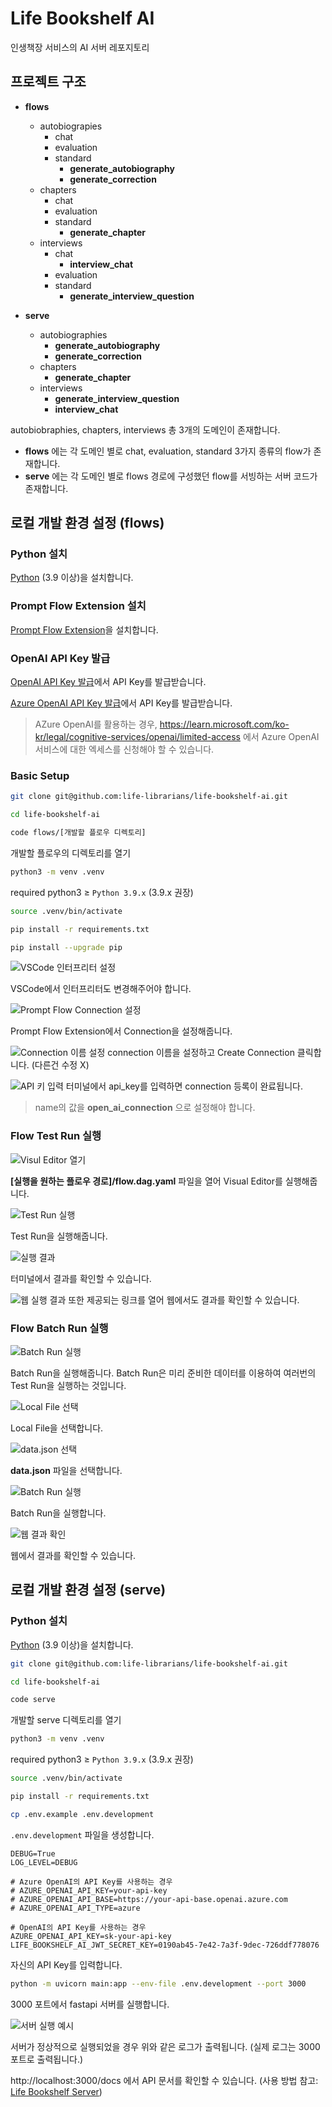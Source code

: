 # Life Bookshelf AI

인생책장 서비스의 AI 서버 레포지토리

## 프로젝트 구조

- **flows**

  - autobiograpies
    - chat
    - evaluation
    - standard
      - **generate_autobiography**
      - **generate_correction**
  - chapters
    - chat
    - evaluation
    - standard
      - **generate_chapter**
  - interviews
    - chat
      - **interview_chat**
    - evaluation
    - standard
      - **generate_interview_question**

- **serve**
  - autobiographies
    - **generate_autobiography**
    - **generate_correction**
  - chapters
    - **generate_chapter**
  - interviews
    - **generate_interview_question**
    - **interview_chat**

autobiobraphies, chapters, interviews 총 3개의 도메인이 존재합니다.

- **flows** 에는 각 도메인 별로 chat, evaluation, standard 3가지 종류의 flow가 존재합니다.
- **serve** 에는 각 도메인 별로 flows 경로에 구성했던 flow를 서빙하는 서버 코드가 존재합니다.

## 로컬 개발 환경 설정 (flows)

### Python 설치

[Python](https://www.python.org/downloads/) (3.9 이상)을 설치합니다.

### Prompt Flow Extension 설치

[Prompt Flow Extension](https://marketplace.visualstudio.com/items?itemName=prompt-flow.prompt-flow)을 설치합니다.

### OpenAI API Key 발급

[OpenAI API Key 발급](https://platform.openai.com/)에서 API Key를 발급받습니다.

[Azure OpenAI API Key 발급](https://ai.azure.com/)에서 API Key를 발급받습니다.

> AZure OpenAI를 활용하는 경우, https://learn.microsoft.com/ko-kr/legal/cognitive-services/openai/limited-access 에서 Azure OpenAI 서비스에 대한 엑세스를 신청해야 할 수 있습니다.

### Basic Setup

```bash
git clone git@github.com:life-librarians/life-bookshelf-ai.git
```

```bash
cd life-bookshelf-ai
```

```bash
code flows/[개발할 플로우 디렉토리]
```

개발할 플로우의 디렉토리를 열기

```bash
python3 -m venv .venv
```

required python3 ≥ `Python 3.9.x` (3.9.x 권장)

```bash
source .venv/bin/activate
```

```bash
pip install -r requirements.txt
```

```bash
pip install --upgrade pip
```

![VSCode 인터프리터 설정](image/image1.png)

VSCode에서 인터프리터도 변경해주어야 합니다.

![Prompt Flow Connection 설정](image/image2.png)

Prompt Flow Extension에서 Connection을 설정해줍니다.

![Connection 이름 설정](image/image3.png)
connection 이름을 설정하고 Create Connection 클릭합니다. (다른건 수정 X)

![API 키 입력](image/image4.png)
터미널에서 api_key를 입력하면 connection 등록이 완료됩니다.

> name의 값을 **open_ai_connection** 으로 설정해야 합니다.

### Flow Test Run 실행

![Visul Editor 열기](image/image5.png)

**[실행을 원하는 플로우 경로]/flow.dag.yaml** 파일을 열어 Visual Editor를 실행해줍니다.

![Test Run 실행](image/image6.png)

Test Run을 실행해줍니다.

![실행 결과](image/image7.png)

터미널에서 결과를 확인할 수 있습니다.

![웹 실행 결과](image/image8.png)
또한 제공되는 링크를 열어 웹에서도 결과를 확인할 수 있습니다.

### Flow Batch Run 실행

![Batch Run 실행](image/image9.png)

Batch Run을 실행해줍니다.
Batch Run은 미리 준비한 데이터를 이용하여 여러번의 Test Run을 실행하는 것입니다.

![Local File 선택](image/image10.png)

Local File을 선택합니다.

![data.json 선택](image/image12.png)

**data.json** 파일을 선택합니다.

![Batch Run 실행](image/image13.png)

Batch Run을 실행합니다.

![웹 결과 확인](image/image14.png)

웹에서 결과를 확인할 수 있습니다.

## 로컬 개발 환경 설정 (serve)

### Python 설치

[Python](https://www.python.org/downloads/) (3.9 이상)을 설치합니다.

```bash
git clone git@github.com:life-librarians/life-bookshelf-ai.git
```

```bash
cd life-bookshelf-ai
```

```bash
code serve
```

개발할 serve 디렉토리를 열기

```bash
python3 -m venv .venv
```

required python3 ≥ `Python 3.9.x` (3.9.x 권장)

```bash
source .venv/bin/activate
```

```bash
pip install -r requirements.txt
```

```bash
cp .env.example .env.development
```

`.env.development` 파일을 생성합니다.

```.env.example
DEBUG=True
LOG_LEVEL=DEBUG

# Azure OpenAI의 API Key를 사용하는 경우
# AZURE_OPENAI_API_KEY=your-api-key
# AZURE_OPENAI_API_BASE=https://your-api-base.openai.azure.com
# AZURE_OPENAI_API_TYPE=azure

# OpenAI의 API Key를 사용하는 경우
AZURE_OPENAI_API_KEY=sk-your-api-key
LIFE_BOOKSHELF_AI_JWT_SECRET_KEY=0190ab45-7e42-7a3f-9dec-726ddf778076
```

자신의 API Key를 입력합니다.

```bash
python -m uvicorn main:app --env-file .env.development --port 3000
```

3000 포트에서 fastapi 서버를 실행합니다.

![서버 실행 예시](image/image15.png)

서버가 정상적으로 실행되었을 경우 위와 같은 로그가 출력됩니다. (실제 로그는 3000포트로 출력됩니다.)

http://localhost:3000/docs 에서 API 문서를 확인할 수 있습니다. (사용 방법 참고: [Life Bookshelf Server](https://github.com/life-librarians/life-bookshelf-server?tab=readme-ov-file#swagger-%EC%9D%B4%EC%9A%A9-%EB%B0%A9%EB%B2%95))
